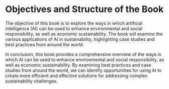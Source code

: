 Objectives and Structure of the Book
==================================================

The objective of this book is to explore the ways in which artificial intelligence (AI) can be used to enhance environmental and social responsibility, as well as economic sustainability. The book will examine the various applications of AI in sustainability, highlighting case studies and best practices from around the world.

In conclusion, this book provides a comprehensive overview of the ways in which AI can be used to enhance environmental and social responsibility, as well as economic sustainability. By examining best practices and case studies from around the world, we can identify opportunities for using AI to create more efficient and effective solutions for addressing complex sustainability challenges.



